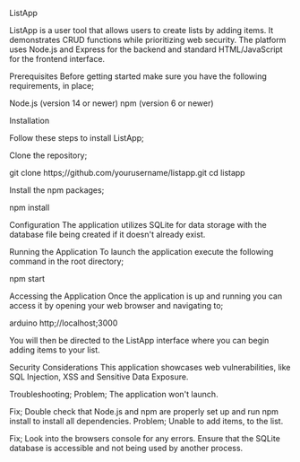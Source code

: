 ListApp

ListApp is a user tool that allows users to create lists by adding items. It demonstrates CRUD functions while prioritizing web security. The platform uses Node.js and Express for the backend and standard HTML/JavaScript for the frontend interface.

Prerequisites
Before getting started make sure you have the following requirements, in place;

 Node.js (version 14 or newer)
 npm (version 6 or newer)

Installation

Follow these steps to install ListApp;

Clone the repository;

git clone https;//github.com/yourusername/listapp.git
cd listapp

Install the npm packages;

npm install

Configuration
The application utilizes SQLite for data storage with the database file being created if it doesn't already exist.

Running the Application
To launch the application execute the following command in the root directory;

npm start

Accessing the Application
Once the application is up and running you can access it by opening your web browser and navigating to;

arduino 
http;//localhost;3000 


You will then be directed to the ListApp interface where you can begin adding items to your list.

Security Considerations
This application showcases web vulnerabilities, like SQL Injection, XSS and Sensitive Data Exposure.

Troubleshooting;
Problem; The application won't launch.

Fix; Double check that Node.js and npm are properly set up and run npm install to install all dependencies.
Problem; Unable to add items, to the list.

Fix; Look into the browsers console for any errors. Ensure that the SQLite database is accessible and not being used by another process.

